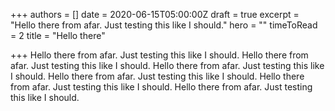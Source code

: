 +++
authors = []
date = 2020-06-15T05:00:00Z
draft = true
excerpt = "Hello there from afar. Just testing this like I should."
hero = ""
timeToRead = 2
title = "Hello there"

+++
Hello there from afar. Just testing this like I should. Hello there from afar. Just testing this like I should. Hello there from afar. Just testing this like I should. Hello there from afar. Just testing this like I should. Hello there from afar. Just testing this like I should. Hello there from afar. Just testing this like I should.